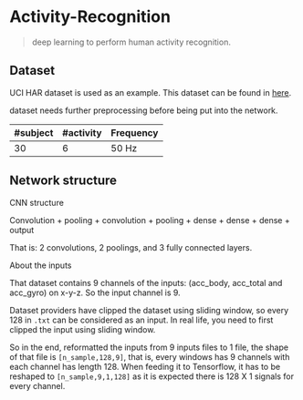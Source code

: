 # Activity-Recognition

>  deep learning to perform human activity recognition.

## Dataset
 UCI HAR dataset is used as an example.
 This dataset can be found in [here](https://archive.ics.uci.edu/ml/machine-learning-databases/00240/).

 dataset needs further preprocessing before being put into the network. 

| #subject | #activity | Frequency |
| --- | --- | --- |
| 30 | 6 | 50 Hz |


## Network structure

CNN structure

Convolution + pooling + convolution + pooling +   dense + dense + dense + output

That is: 2 convolutions, 2 poolings, and 3 fully connected layers. 

About the inputs

That dataset contains 9 channels of the inputs: (acc_body, acc_total and acc_gyro) on x-y-z. So the input channel is 9.

Dataset providers have clipped the dataset using sliding window, so every 128 in `.txt` can be considered as an input. In real life, you need to first clipped the input using sliding window.

So in the end, reformatted the inputs from 9 inputs files to 1 file, the shape of that file is `[n_sample,128,9]`, that is, every windows has 9 channels with each channel has length 128. When feeding it to Tensorflow, it has to be reshaped to `[n_sample,9,1,128]` as it is  expected there is 128 X 1 signals for every channel.
